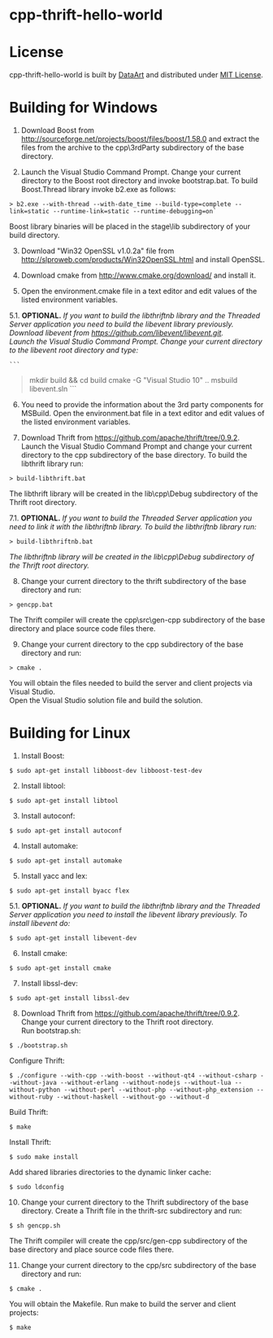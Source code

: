 # cpp-thrift-hello-world

# License

cpp-thrift-hello-world is built by [DataArt](http://dataart.com) and distributed
 under [MIT License](http://en.wikipedia.org/wiki/MIT_License).

# Building for Windows

1. Download Boost from <http://sourceforge.net/projects/boost/files/boost/1.58.0>
 and extract the files from the archive to the cpp\\3rdParty subdirectory of the
 base directory.

2. Launch the Visual Studio Command Prompt. Change your current directory to the
 Boost root directory and invoke bootstrap.bat. To build Boost.Thread library
 invoke b2.exe as follows:  
  ```
> b2.exe --with-thread --with-date_time --build-type=complete --link=static --runtime-link=static --runtime-debugging=on`
  ```
Boost library binaries will be placed in the stage\\lib subdirectory of your
 build directory.

3. Download "Win32 OpenSSL v1.0.2a" file from
 <http://slproweb.com/products/Win32OpenSSL.html> and install OpenSSL.

4. Download cmake from <http://www.cmake.org/download/> and install it.

5. Open the environment.cmake file in a text editor and edit values of the listed
 environment variables.

  5.1. **OPTIONAL.** *If you want to build the libthriftnb library and the Threaded Server
 application you need to build the libevent library previously.  
Download libevent from <https://github.com/libevent/libevent.git>.  
Launch the Visual Studio Command Prompt. Change your current directory to the
 libevent root directory and type:*

    ```
> mkdir build && cd build
> cmake -G "Visual Studio 10" ..
> msbuild libevent.sln
    ```

6. You need to provide the information about the 3rd party components for MSBuild.
 Open the environment.bat file in a text editor and edit values of the listed
 environment variables.

7. Download Thrift from <https://github.com/apache/thrift/tree/0.9.2>.  
Launch the Visual Studio Command Prompt and change your current directory to the
 cpp subdirectory of the base directory. To build the libthrift library run:  
  ```
> build-libthrift.bat
  ```
The libthrift library will be created in the lib\\cpp\\Debug subdirectory of the
 Thrift root directory.

  7.1. **OPTIONAL.** *If you want to build the Threaded Server application you
 need to link it with the libthriftnb library. To build the libthriftnb library run:*

  ```
> build-libthriftnb.bat
  ```

   *The libthriftnb library will be created in the lib\\cpp\\Debug subdirectory of the
 Thrift root directory.*

8. Change your current directory to the thrift subdirectory of the base directory
 and run:  
  ```
> gencpp.bat  
  ```
The Thrift compiler will create the cpp\\src\\gen-cpp subdirectory of the base
 directory and place source code files there.

9. Change your current directory to the cpp subdirectory of the base directory
 and run:  
  ```
> cmake .
  ```
You will obtain the files needed to build the server and client projects via
 Visual Studio.  
Open the Visual Studio solution file and build the solution.

# Building for Linux

1. Install Boost:  
  ```
$ sudo apt-get install libboost-dev libboost-test-dev
  ```

2. Install libtool:  
  ```
$ sudo apt-get install libtool
  ```

3. Install autoconf:  
  ```
$ sudo apt-get install autoconf
  ```

4. Install automake:  
  ```
$ sudo apt-get install automake
  ```

5. Install yacc and lex:  
  ```
$ sudo apt-get install byacc flex
  ```

  5.1. **OPTIONAL.** *If you want to build the libthriftnb library and the Threaded Server
 application you need to install the libevent library previously. To install libevent do:*  

  ```
$ sudo apt-get install libevent-dev
  ```

6. Install cmake:  
  ```
$ sudo apt-get install cmake
  ```

7. Install libssl-dev:  
  ```
$ sudo apt-get install libssl-dev
  ```

8. Download Thrift from <https://github.com/apache/thrift/tree/0.9.2>.  
Change your current directory to the Thrift root directory.  
Run bootstrap.sh:  
  ```
$ ./bootstrap.sh
  ```
Configure Thrift:  
  ```
$ ./configure --with-cpp --with-boost --without-qt4 --without-csharp --without-java --without-erlang --without-nodejs --without-lua --without-python --without-perl --without-php --without-php_extension --without-ruby --without-haskell --without-go --without-d
  ```
Build Thrift:  
  ```
$ make
  ```
Install Thrift:  
  ```
$ sudo make install
  ```
Add shared libraries directories to the dynamic linker cache:  
  ```
$ sudo ldconfig
  ```

10. Change your current directory to the Thrift subdirectory of the base directory.
 Create a Thrift file in the thrift-src subdirectory and run:  
  ```
$ sh gencpp.sh
  ```
The Thrift compiler will create the cpp/src/gen-cpp subdirectory of the base
 directory and place source code files there.

11. Change your current directory to the cpp/src subdirectory of the base directory
 and run:  
  ```
$ cmake .
  ```
You will obtain the Makefile. Run make to build the server and client projects:  
  ```
$ make
  ```

